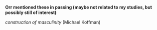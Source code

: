 



**Orr mentioned these in passing (maybe not related to my studies, but possibly still of interest)**

*construction of masculinity*  (Michael Koffman)